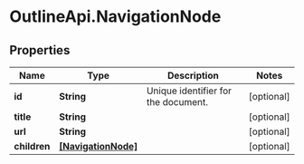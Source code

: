 # OutlineApi.NavigationNode

## Properties
Name | Type | Description | Notes
------------ | ------------- | ------------- | -------------
**id** | **String** | Unique identifier for the document. | [optional] 
**title** | **String** |  | [optional] 
**url** | **String** |  | [optional] 
**children** | [**[NavigationNode]**](NavigationNode.md) |  | [optional] 
